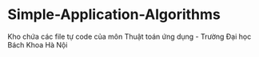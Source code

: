 # Simple-Application-Algorithms
Kho chứa các file tự code của môn Thuật toán ứng dụng - 
Trường Đại học Bách Khoa Hà Nội
